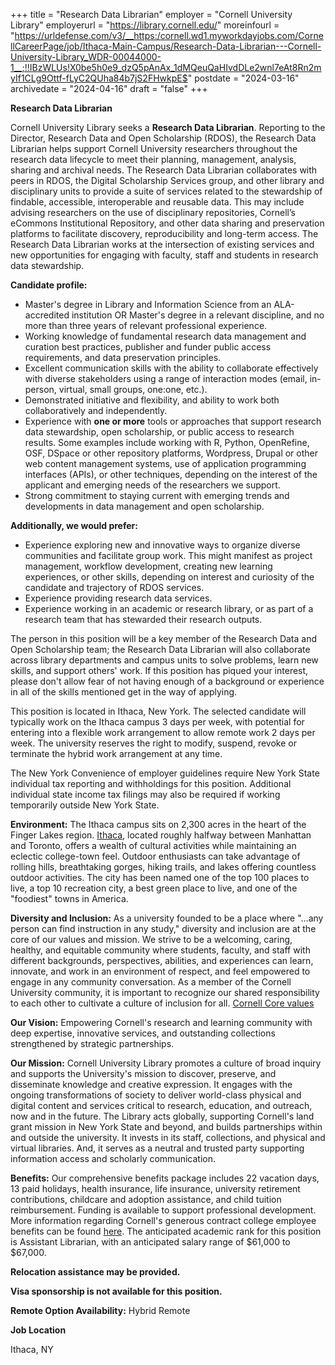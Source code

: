 +++
title = "Research Data Librarian"
employer = "Cornell University Library"
employerurl = "https://library.cornell.edu/"
moreinfourl = "https://urldefense.com/v3/__https:/cornell.wd1.myworkdayjobs.com/CornellCareerPage/job/Ithaca-Main-Campus/Research-Data-Librarian---Cornell-University-Library_WDR-00044000-1__;!!IBzWLUs!X0be5h0e9_dzQ5pAnAx_1dMQeuQaHIvdDLe2wnl7eAt8Rn2myIf1CLg9Ottf-fLyC2QUha84b7jS2FHwkpE$"
postdate = "2024-03-16"
archivedate = "2024-04-16"
draft = "false"
+++

**Research Data Librarian**

Cornell University Library seeks a **Research Data Librarian**. Reporting to the Director, Research Data and Open Scholarship (RDOS), the Research Data Librarian helps support Cornell University researchers throughout the research data lifecycle to meet their planning, management, analysis, sharing and archival needs. The Research Data Librarian collaborates with peers in RDOS, the Digital Scholarship Services group, and other library and disciplinary units to provide a suite of services related to the stewardship of findable, accessible, interoperable and reusable data. This may include advising researchers on the use of disciplinary repositories, Cornell’s eCommons Institutional Repository, and other data sharing and preservation platforms to facilitate discovery, reproducibility and long-term access.  The Research Data Librarian works at the intersection of existing services and new opportunities for engaging with faculty, staff and students in research data stewardship. 

**Candidate profile:**

- Master's degree in Library and Information Science from an ALA-accredited institution OR Master's degree in a relevant discipline, and no more than three years of relevant professional experience.
- Working knowledge of fundamental research data management and curation best practices, publisher and funder public access requirements, and data preservation principles.
- Excellent communication skills with the ability to collaborate effectively with diverse stakeholders using a range of interaction modes (email, in-person, virtual, small groups, one:one, etc.).
- Demonstrated initiative and flexibility, and ability to work both collaboratively and independently.
- Experience with **one or more** tools or approaches that support research data stewardship, open scholarship, or public access to research results. Some examples include working with R, Python, OpenRefine, OSF, DSpace or other repository platforms, Wordpress, Drupal or other web content management systems, use of application programming interfaces (APIs), or other techniques, depending on the interest of the applicant and emerging needs of the researchers we support.
- Strong commitment to staying current with emerging trends and developments in data management and open scholarship.

**Additionally, we would prefer:**

- Experience exploring new and innovative ways to organize diverse communities and facilitate group work. This might manifest as project management, workflow development, creating new learning experiences, or other skills, depending on interest and curiosity of the candidate and trajectory of RDOS services.
- Experience providing research data services.
- Experience working in an academic or research library, or as part of a research team that has stewarded their research outputs.

The person in this position will be a key member of the Research Data and Open Scholarship team; the Research Data Librarian will also collaborate across library departments and campus units to solve problems, learn new skills, and support others' work. If this position has piqued your interest, please don't allow fear of not having enough of a background or experience in all of the skills mentioned get in the way of applying.

This position is located in Ithaca, New York. The selected candidate will typically work on the Ithaca campus 3 days per week, with potential for entering into a flexible work arrangement to allow remote work 2 days per week. The university reserves the right to modify, suspend, revoke or terminate the hybrid work arrangement at any time.

The New York Convenience of employer guidelines require New York State individual tax reporting and withholdings for this position. Additional individual state income tax filings may also be required if working temporarily outside New York State.

**Environment:** The Ithaca campus sits on 2,300 acres in the heart of the Finger Lakes region. [Ithaca](https://www.liveinithaca.org/), located roughly halfway between Manhattan and Toronto, offers a wealth of cultural activities while maintaining an eclectic college-town feel. Outdoor enthusiasts can take advantage of rolling hills, breathtaking gorges, hiking trails, and lakes offering countless outdoor activities. The city has been named one of the top 100 places to live, a top 10 recreation city, a best green place to live, and one of the "foodiest" towns in America.

**Diversity and Inclusion:** As a university founded to be a place where "...any person can find instruction in any study," diversity and inclusion are at the core of our values and mission. We strive to be a welcoming, caring, healthy, and equitable community where students, faculty, and staff with different backgrounds, perspectives, abilities, and experiences can learn, innovate, and work in an environment of respect, and feel empowered to engage in any community conversation. As a member of the Cornell University community, it is important to recognize our shared responsibility to each other to cultivate a culture of inclusion for all. [Cornell Core values](https://www.cornell.edu/about/values.cfm)

**Our Vision:** Empowering Cornell's research and learning community with deep expertise, innovative services, and outstanding collections strengthened by strategic partnerships.

**Our Mission:** Cornell University Library promotes a culture of broad inquiry and supports the University's mission to discover, preserve, and disseminate knowledge and creative expression. It engages with the ongoing transformations of society to deliver world-class physical and digital content and services critical to research, education, and outreach, now and in the future. The Library acts globally, supporting Cornell's land grant mission in New York State and beyond, and builds partnerships within and outside the university. It invests in its staff, collections, and physical and virtual libraries. And, it serves as a neutral and trusted party supporting information access and scholarly communication.

**Benefits:** Our comprehensive benefits package includes 22 vacation days, 13 paid holidays, health insurance, life insurance, university retirement contributions, childcare and adoption assistance, and child tuition reimbursement. Funding is available to support professional development. More information regarding Cornell's generous contract college employee benefits can be found [here](https://hr.cornell.edu/understand-your-benefits). The anticipated academic rank for this position is Assistant Librarian, with an anticipated salary range of $61,000 to $67,000.

**Relocation assistance may be provided.**

**Visa sponsorship is not available for this position.**

**Remote Option Availability:**  Hybrid Remote

**Job Location**

Ithaca, NY
